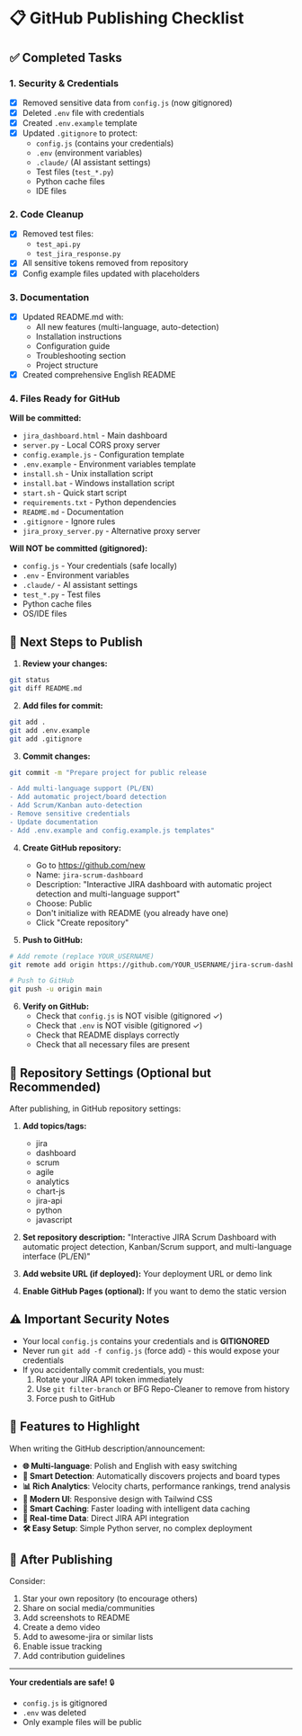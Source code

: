 # 📋 GitHub Publishing Checklist

## ✅ Completed Tasks

### 1. Security & Credentials
- [x] Removed sensitive data from `config.js` (now gitignored)
- [x] Deleted `.env` file with credentials
- [x] Created `.env.example` template
- [x] Updated `.gitignore` to protect:
  - `config.js` (contains your credentials)
  - `.env` (environment variables)
  - `.claude/` (AI assistant settings)
  - Test files (`test_*.py`)
  - Python cache files
  - IDE files

### 2. Code Cleanup
- [x] Removed test files:
  - `test_api.py`
  - `test_jira_response.py`
- [x] All sensitive tokens removed from repository
- [x] Config example files updated with placeholders

### 3. Documentation
- [x] Updated README.md with:
  - All new features (multi-language, auto-detection)
  - Installation instructions
  - Configuration guide
  - Troubleshooting section
  - Project structure
- [x] Created comprehensive English README

### 4. Files Ready for GitHub

**Will be committed:**
- `jira_dashboard.html` - Main dashboard
- `server.py` - Local CORS proxy server
- `config.example.js` - Configuration template
- `.env.example` - Environment variables template
- `install.sh` - Unix installation script
- `install.bat` - Windows installation script
- `start.sh` - Quick start script
- `requirements.txt` - Python dependencies
- `README.md` - Documentation
- `.gitignore` - Ignore rules
- `jira_proxy_server.py` - Alternative proxy server

**Will NOT be committed (gitignored):**
- `config.js` - Your credentials (safe locally)
- `.env` - Environment variables
- `.claude/` - AI assistant settings
- `test_*.py` - Test files
- Python cache files
- OS/IDE files

## 🚀 Next Steps to Publish

1. **Review your changes:**
```bash
git status
git diff README.md
```

2. **Add files for commit:**
```bash
git add .
git add .env.example
git add .gitignore
```

3. **Commit changes:**
```bash
git commit -m "Prepare project for public release

- Add multi-language support (PL/EN)
- Add automatic project/board detection
- Add Scrum/Kanban auto-detection
- Remove sensitive credentials
- Update documentation
- Add .env.example and config.example.js templates"
```

4. **Create GitHub repository:**
   - Go to https://github.com/new
   - Name: `jira-scrum-dashboard`
   - Description: "Interactive JIRA dashboard with automatic project detection and multi-language support"
   - Choose: Public
   - Don't initialize with README (you already have one)
   - Click "Create repository"

5. **Push to GitHub:**
```bash
# Add remote (replace YOUR_USERNAME)
git remote add origin https://github.com/YOUR_USERNAME/jira-scrum-dashboard.git

# Push to GitHub
git push -u origin main
```

6. **Verify on GitHub:**
   - Check that `config.js` is NOT visible (gitignored ✓)
   - Check that `.env` is NOT visible (gitignored ✓)
   - Check that README displays correctly
   - Check that all necessary files are present

## 🎯 Repository Settings (Optional but Recommended)

After publishing, in GitHub repository settings:

1. **Add topics/tags:**
   - jira
   - dashboard
   - scrum
   - agile
   - analytics
   - chart-js
   - jira-api
   - python
   - javascript

2. **Set repository description:**
   "Interactive JIRA Scrum Dashboard with automatic project detection, Kanban/Scrum support, and multi-language interface (PL/EN)"

3. **Add website URL (if deployed):**
   Your deployment URL or demo link

4. **Enable GitHub Pages (optional):**
   If you want to demo the static version

## ⚠️ Important Security Notes

- Your local `config.js` contains your credentials and is **GITIGNORED**
- Never run `git add -f config.js` (force add) - this would expose your credentials
- If you accidentally commit credentials, you must:
  1. Rotate your JIRA API token immediately
  2. Use `git filter-branch` or BFG Repo-Cleaner to remove from history
  3. Force push to GitHub

## 🎉 Features to Highlight

When writing the GitHub description/announcement:

- **🌐 Multi-language**: Polish and English with easy switching
- **🤖 Smart Detection**: Automatically discovers projects and board types
- **📊 Rich Analytics**: Velocity charts, performance rankings, trend analysis
- **🎨 Modern UI**: Responsive design with Tailwind CSS
- **💾 Smart Caching**: Faster loading with intelligent data caching
- **🔄 Real-time Data**: Direct JIRA API integration
- **🛠️ Easy Setup**: Simple Python server, no complex deployment

## 📝 After Publishing

Consider:
1. Star your own repository (to encourage others)
2. Share on social media/communities
3. Add screenshots to README
4. Create a demo video
5. Add to awesome-jira or similar lists
6. Enable issue tracking
7. Add contribution guidelines

---

**Your credentials are safe!** 🔒
- `config.js` is gitignored
- `.env` was deleted
- Only example files will be public
